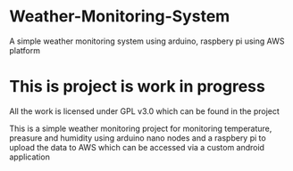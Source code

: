 # Weather-Monitoring-System
A simple weather monitoring system using arduino, raspbery pi using AWS platform

# This is project is work in progress
All the work is licensed under GPL v3.0 which can be found in the project

This is a simple weather monitoring project for monitoring temperature, preasure and humidity using arduino nano nodes and a raspbery pi to upload the data to AWS
which can be accessed via a custom android application
